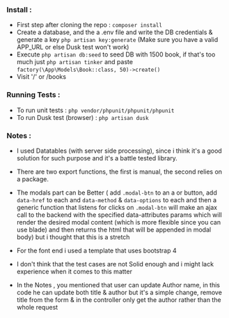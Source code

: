 
### Install : 
- First step after cloning the repo : `composer install`
- Create a database, and the a .env file and write the DB credentials & generate a key `php artisan key:generate` (Make sure you have a valid APP_URL or else Dusk test won't work) 
- Execute `php artisan db:seed`  to seed DB with 1500 book, if that's too much just `php artisan tinker` and paste `factory(\App\Models\Book::class, 50)->create()`
- Visit '/' or /books


### Running Tests : 
- To run unit tests : `php vendor/phpunit/phpunit/phpunit` 
- To run Dusk test (browser) : `php artisan dusk`


### Notes :

- I used Datatables (with server side processing), since i think it's a good solution for such purpose and it's a battle tested library.
- There are two export functions, the first is manual, the second relies on a package.
- The modals part can be Better ( add `.modal-btn` to an a or button, add `data-href` to each and `data-method` & `data-options` to each and then a generic function that listens for clicks on `.modal-btn` will make an ajax call to the backend with the specified data-attributes params which will render the desired modal content (which is more flexible since you can use blade) and then returns the html that will be appended in modal body) but i thought that this is a stretch

- For the font end i used a template that uses bootstrap 4
- I don't think that the test cases are not Solid enough and i might lack experience when it comes to this matter
- In the Notes , you mentioned that user can update Author name, in this code he can update both title & author but it's a simple change, remove title from the form & in the controller only get the author rather than the whole request 
